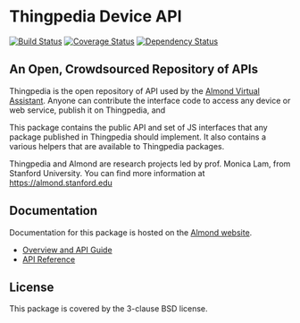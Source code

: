 # Thingpedia Device API

[![Build Status](https://travis-ci.org/Stanford-Mobisocial-IoT-Lab/thingpedia-api.svg?branch=master)](https://travis-ci.org/Stanford-Mobisocial-IoT-Lab/thingpedia-api) [![Coverage Status](https://coveralls.io/repos/github/Stanford-Mobisocial-IoT-Lab/thingpedia-api/badge.svg?branch=master)](https://coveralls.io/github/Stanford-Mobisocial-IoT-Lab/thingpedia-api?branch=master) [![Dependency Status](https://david-dm.org/Stanford-Mobisocial-IoT-Lab/thingpedia-api/status.svg)](https://david-dm.org/Stanford-Mobisocial-IoT-Lab/thingpedia-api)

## An Open, Crowdsourced Repository of APIs

Thingpedia is the open repository of API used by the [Almond Virtual Assistant](https://almond.stanford.edu).
Anyone can contribute the interface code to access any device or web service, publish it on Thingpedia, and 

This package contains the public API and set of JS interfaces
that any package published in Thingpedia should implement.
It also contains a various helpers that are available to Thingpedia packages.

Thingpedia and Almond are research projects led by prof. Monica Lam,
from Stanford University.  You can find more information at
<https://almond.stanford.edu>

## Documentation

Documentation for this package is hosted on the [Almond website](https://almond.stanford.edu/thingpedia/developers).

 * [Overview and API Guide](https://almond.stanford.edu/thingpedia/developers/thingpedia-device-intro.md)
 * [API Reference](https://almond.stanford.edu/thingpedia/developers/thingpedia-helpers.md)

## License

This package is covered by the 3-clause BSD license.